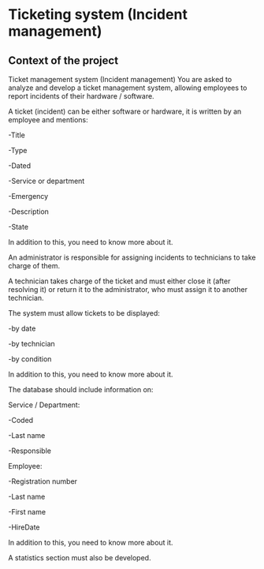 # Ticketing system (Incident management)

## Context of the project
Ticket management system (Incident management) You are asked to analyze and develop a ticket management system, allowing employees to report incidents of their hardware / software.

A ticket (incident) can be either software or hardware, it is written by an employee and mentions:

-Title

-Type

-Dated

-Service or department

-Emergency

-Description

-State

In addition to this, you need to know more about it.

An administrator is responsible for assigning incidents to technicians to take charge of them.

A technician takes charge of the ticket and must either close it (after resolving it) or return it to the administrator, who must assign it to another technician.

The system must allow tickets to be displayed:

-by date

-by technician

-by condition

In addition to this, you need to know more about it.

The database should include information on:

Service / Department:

-Coded

-Last name

-Responsible

Employee:

-Registration number

-Last name

-First name

-HireDate

In addition to this, you need to know more about it.

A statistics section must also be developed.